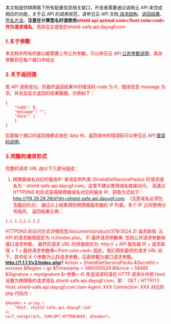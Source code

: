 本文档提供棋牌盾下所有配置信息相关接口，开发者需要通过调用云 API 来完成相应的功能，关于云 API 的调用规范，请参见云 API 文档[ 请求结构](/document/product/297/7290)、[返回结果](/document/product/297/7295)、[签名方法](/document/product/297/7299)。**注意在计算签名时请使用<font color=red>shield.api.qcloud.com</font color=red>作为请求域名**，而非后文提到的shield-safe.api.dayugf.com

### 1.关于参数
本文档中所有的接口都需要上传公共参数，可以参见云 API [公共参数说明](/document/product/297/7291)，其余参数将在每个接口中给出
### 2.关于返回值
若 API 调用成功，则最终返回结果中的错误码 code 为 0，错误信息 message 为空，并且会显示返回的结果数据。示例如下：
```
{
    "code": 0,
    "message": "",
    "data": {
    }
}
```
后面每个接口的返回值都会放在 data 中。返回值中的错误码可以参见云 API [错误码说明](/document/product/297/7297)。
### 3.完整的请求形式
完整的请求 URL 由以下几部分组成：
1)  棋牌盾域名对应的服务IP:
查询实例列表 (ShieldGetServicePacks) 的请求域名为：shield-safe.api.dayugf.com。这里不建议使用域名直接访问， 请通过 HTTPDNS 的形式获得棋牌盾域名对应的服务 IP，获取方式如下：
http://119.29.29.29/d?dn=shield-safe.api.dayugf.com. （注意域名必须包含最后的点）
通过以上结果得到棋牌盾服务器的 IP 列表，多个 IP 之间使用分号隔开。
返回结果示例：
```
1.1.1.1;2.2.2.2
```
HTTPDNS 的访问方式详细信息/document/product/379/3524
2) 请求路径: 云 API 的请求路径固定为 /v2/index.php。
3) 最终请求参数串: 包括公共请求参数和接口请求参数。
最终的请求 URL 的拼接规则为: <font color=red>http:// + API 服务器 IP + 请求路径 +  ?  + 最终请求参数串</font color=red>
因此，我们得到最终的请求 URL 如下，其中前 6 个参数为公共请求参数，后面参数为接口请求参数。
**http://1.1.1.1/v2/index.php?**
Action = ShieldGetServicePacks
&SecretId = xxxxxxx
&Region = gz
&Timestamp = 1465055529
&Nonce = 59485
&Signature = mysignature
&<参数>
4) 发送请求时请在 HTTP 请求头中把 Host 设置为棋牌盾的请求域名 shield-safe.api.dayugf.com，即：
GET / HTTP/1.1
Host: shield-safe.api.dayugf.com
User-Agent: XXX
Connection: XXX
对应的 php 代码为：
```
$header = array (
	"Host: shield-safe.api.dayugf.com"
);
curl_setopt($ch, CURLOPT_HTTPHEADER, $header);
```
